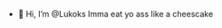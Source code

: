 - 👋 Hi, I’m @Lukoks
Imma eat yo ass like a cheescake

<!---
Lukoks/Lukoks is a ✨ special ✨ repository because its `README.md` (this file) appears on your GitHub profile.
You can click the Preview link to take a look at your changes.
--->
